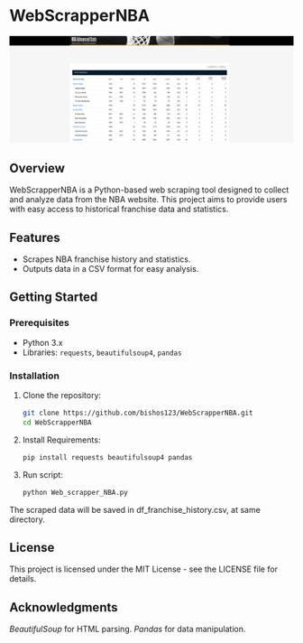 # WebScrapperNBA

![alt image](Screenshot_10.png)

## Overview
WebScrapperNBA is a Python-based web scraping tool designed to collect and analyze data from the NBA website. This project aims to provide users with easy access to historical franchise data and statistics.

## Features
- Scrapes NBA franchise history and statistics.
- Outputs data in a CSV format for easy analysis.

## Getting Started

### Prerequisites
- Python 3.x
- Libraries: `requests`, `beautifulsoup4`, `pandas`

### Installation
1. Clone the repository:
   ```bash
   git clone https://github.com/bishos123/WebScrapperNBA.git
   cd WebScrapperNBA
2. Install Requirements:
   ```bash
   pip install requests beautifulsoup4 pandas
3. Run script:
   ```bash
   python Web_scrapper_NBA.py

The scraped data will be saved in df_franchise_history.csv, at same directory.

## License

This project is licensed under the MIT License - see the LICENSE file for details.

## Acknowledgments

*BeautifulSoup* for HTML parsing.
*Pandas* for data manipulation.
   
